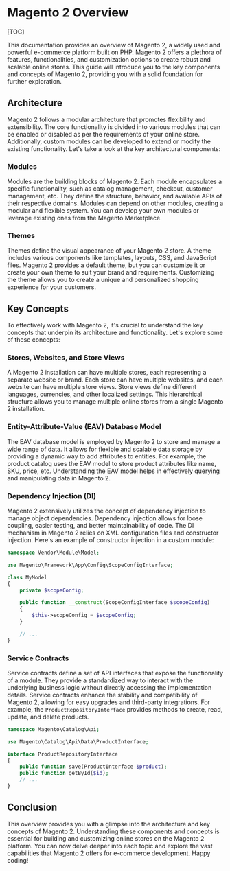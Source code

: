 # Magento 2 Overview

[TOC]

This documentation provides an overview of Magento 2, a widely used and powerful e-commerce platform built on PHP.
Magento 2 offers a plethora of features, functionalities, and customization options to create robust and scalable online
stores. This guide will introduce you to the key components and concepts of Magento 2, providing you with a solid
foundation for further exploration.

## Architecture

Magento 2 follows a modular architecture that promotes flexibility and extensibility. The core functionality is divided
into various modules that can be enabled or disabled as per the requirements of your online store. Additionally, custom
modules can be developed to extend or modify the existing functionality. Let's take a look at the key architectural
components:

### Modules

Modules are the building blocks of Magento 2. Each module encapsulates a specific functionality, such as catalog
management, checkout, customer management, etc. They define the structure, behavior, and available APIs of their
respective domains. Modules can depend on other modules, creating a modular and flexible system. You can develop your
own modules or leverage existing ones from the Magento Marketplace.

### Themes

Themes define the visual appearance of your Magento 2 store. A theme includes various components like templates,
layouts, CSS, and JavaScript files. Magento 2 provides a default theme, but you can customize it or create your own
theme to suit your brand and requirements. Customizing the theme allows you to create a unique and personalized shopping
experience for your customers.

## Key Concepts

To effectively work with Magento 2, it's crucial to understand the key concepts that underpin its architecture and
functionality. Let's explore some of these concepts:

### Stores, Websites, and Store Views

A Magento 2 installation can have multiple stores, each representing a separate website or brand. Each store can have
multiple websites, and each website can have multiple store views. Store views define different languages, currencies,
and other localized settings. This hierarchical structure allows you to manage multiple online stores from a single
Magento 2 installation.

### Entity-Attribute-Value (EAV) Database Model

The EAV database model is employed by Magento 2 to store and manage a wide range of data. It allows for flexible and
scalable data storage by providing a dynamic way to add attributes to entities. For example, the product catalog uses
the EAV model to store product attributes like name, SKU, price, etc. Understanding the EAV model helps in effectively
querying and manipulating data in Magento 2.

### Dependency Injection (DI)

Magento 2 extensively utilizes the concept of dependency injection to manage object dependencies. Dependency injection
allows for loose coupling, easier testing, and better maintainability of code. The DI mechanism in Magento 2 relies on
XML configuration files and constructor injection. Here's an example of constructor injection in a custom module:

```php
namespace Vendor\Module\Model;

use Magento\Framework\App\Config\ScopeConfigInterface;

class MyModel
{
    private $scopeConfig;

    public function __construct(ScopeConfigInterface $scopeConfig)
    {
        $this->scopeConfig = $scopeConfig;
    }

    // ...
}
```

### Service Contracts

Service contracts define a set of API interfaces that expose the functionality of a module. They provide a standardized
way to interact with the underlying business logic without directly accessing the implementation details. Service
contracts enhance the stability and compatibility of Magento 2, allowing for easy upgrades and third-party integrations.
For example, the `ProductRepositoryInterface` provides methods to create, read, update, and delete products.

```php
namespace Magento\Catalog\Api;

use Magento\Catalog\Api\Data\ProductInterface;

interface ProductRepositoryInterface
{
    public function save(ProductInterface $product);
    public function getById($id);
    // ...
}
```

## Conclusion

This overview provides you with a glimpse into the architecture and key concepts of Magento 2. Understanding these
components and concepts is essential for building and customizing online stores on the Magento 2 platform. You can now
delve deeper into each topic and explore the vast capabilities that Magento 2 offers for e-commerce development. Happy
coding!
